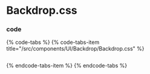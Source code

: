 # Backdrop.css

### code

{% code-tabs %}
{% code-tabs-item title="/src/components/UI/Backdrop/Backdrop.css" %}
```css

```
{% endcode-tabs-item %}
{% endcode-tabs %}

